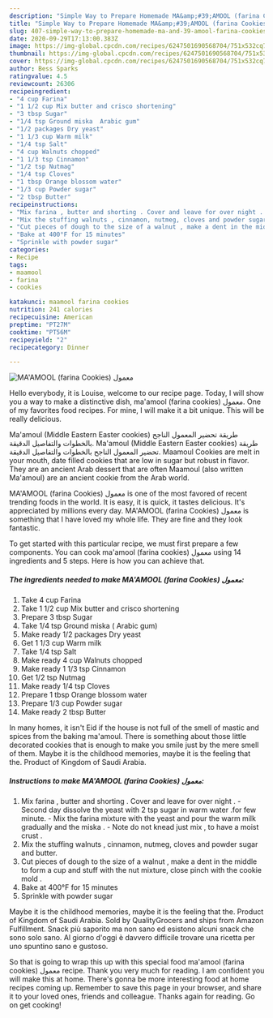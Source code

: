 ```yaml
---
description: "Simple Way to Prepare Homemade MA&amp;#39;AMOOL (farina Cookies) معمول"
title: "Simple Way to Prepare Homemade MA&amp;#39;AMOOL (farina Cookies) معمول"
slug: 407-simple-way-to-prepare-homemade-ma-and-39-amool-farina-cookies
date: 2020-09-29T17:13:00.383Z
image: https://img-global.cpcdn.com/recipes/6247501690568704/751x532cq70/maamool-farina-cookies-معمول-recipe-main-photo.jpg
thumbnail: https://img-global.cpcdn.com/recipes/6247501690568704/751x532cq70/maamool-farina-cookies-معمول-recipe-main-photo.jpg
cover: https://img-global.cpcdn.com/recipes/6247501690568704/751x532cq70/maamool-farina-cookies-معمول-recipe-main-photo.jpg
author: Bess Sparks
ratingvalue: 4.5
reviewcount: 26306
recipeingredient:
- "4 cup Farina"
- "1 1/2 cup Mix butter and crisco shortening"
- "3 tbsp Sugar"
- "1/4 tsp Ground miska  Arabic gum"
- "1/2 packages Dry yeast"
- "1 1/3 cup Warm milk"
- "1/4 tsp Salt"
- "4 cup Walnuts chopped"
- "1 1/3 tsp Cinnamon"
- "1/2 tsp Nutmag"
- "1/4 tsp Cloves"
- "1 tbsp Orange blossom water"
- "1/3 cup Powder sugar"
- "2 tbsp Butter"
recipeinstructions:
- "Mix farina , butter and shorting . Cover and leave for over night .  Second day dissolve the yeast with 2 tsp sugar in warm water  .for few minute. Mix the farina mixture with the yeast and pour the warm milk gradually and the miska .  Note do not knead just mix , to have a moist crust ."
- "Mix the stuffing walnuts , cinnamon, nutmeg, cloves and powder sugar and butter."
- "Cut pieces of dough to the size of a walnut , make a dent in the middle to form a cup and stuff with the nut mixture, close pinch with the cookie mold ."
- "Bake at 400°F for 15 minutes"
- "Sprinkle with powder sugar"
categories:
- Recipe
tags:
- maamool
- farina
- cookies

katakunci: maamool farina cookies 
nutrition: 241 calories
recipecuisine: American
preptime: "PT27M"
cooktime: "PT56M"
recipeyield: "2"
recipecategory: Dinner

---
```



![MA&#39;AMOOL (farina Cookies) معمول](https://img-global.cpcdn.com/recipes/6247501690568704/751x532cq70/maamool-farina-cookies-معمول-recipe-main-photo.jpg)

Hello everybody, it is Louise, welcome to our recipe page. Today, I will show you a way to make a distinctive dish, ma&#39;amool (farina cookies) معمول. One of my favorites food recipes. For mine, I will make it a bit unique. This will be really delicious.

Ma&#39;amoul (Middle Eastern Easter cookies) طريقة تحضير المعمول الناجح بالخطوات والتفاصيل الدقيقة. Ma&#39;amoul (Middle Eastern Easter cookies) طريقة تحضير المعمول الناجح بالخطوات والتفاصيل الدقيقة. Maamoul Cookies are melt in your mouth, date filled cookies that are low in sugar but robust in flavor. They are an ancient Arab dessert that are often Maamoul (also written Ma&#39;amoul) are an ancient cookie from the Arab world.

MA&#39;AMOOL (farina Cookies) معمول is one of the most favored of recent trending foods in the world. It is easy, it is quick, it tastes delicious. It's appreciated by millions every day. MA&#39;AMOOL (farina Cookies) معمول is something that I have loved my whole life. They are fine and they look fantastic.


To get started with this particular recipe, we must first prepare a few components. You can cook ma&#39;amool (farina cookies) معمول using 14 ingredients and 5 steps. Here is how you can achieve that.

<!--inarticleads1-->

##### The ingredients needed to make MA&#39;AMOOL (farina Cookies) معمول:

1. Take 4 cup Farina
1. Take 1 1/2 cup Mix butter and crisco shortening
1. Prepare 3 tbsp Sugar
1. Take 1/4 tsp Ground miska ( Arabic gum)
1. Make ready 1/2 packages Dry yeast
1. Get 1 1/3 cup Warm milk
1. Take 1/4 tsp Salt
1. Make ready 4 cup Walnuts chopped
1. Make ready 1 1/3 tsp Cinnamon
1. Get 1/2 tsp Nutmag
1. Make ready 1/4 tsp Cloves
1. Prepare 1 tbsp Orange blossom water
1. Prepare 1/3 cup Powder sugar
1. Make ready 2 tbsp Butter


In many homes, it isn&#39;t Eid if the house is not full of the smell of mastic and spices from the baking ma&#39;amoul. There is something about those little decorated cookies that is enough to make you smile just by the mere smell of them. Maybe it is the childhood memories, maybe it is the feeling that the. Product of Kingdom of Saudi Arabia. 

<!--inarticleads2-->

##### Instructions to make MA&#39;AMOOL (farina Cookies) معمول:

1. Mix farina , butter and shorting . Cover and leave for over night .  - Second day dissolve the yeast with 2 tsp sugar in warm water  .for few minute. - Mix the farina mixture with the yeast and pour the warm milk gradually and the miska .  - Note do not knead just mix , to have a moist crust .
1. Mix the stuffing walnuts , cinnamon, nutmeg, cloves and powder sugar and butter.
1. Cut pieces of dough to the size of a walnut , make a dent in the middle to form a cup and stuff with the nut mixture, close pinch with the cookie mold .
1. Bake at 400°F for 15 minutes
1. Sprinkle with powder sugar


Maybe it is the childhood memories, maybe it is the feeling that the. Product of Kingdom of Saudi Arabia. Sold by QualityGrocers and ships from Amazon Fulfillment. Snack più saporito ma non sano ed esistono alcuni snack che sono solo sano. Al giorno d&#39;oggi è davvero difficile trovare una ricetta per uno spuntino sano e gustoso. 

So that is going to wrap this up with this special food ma&#39;amool (farina cookies) معمول recipe. Thank you very much for reading. I am confident you will make this at home. There's gonna be more interesting food at home recipes coming up. Remember to save this page in your browser, and share it to your loved ones, friends and colleague. Thanks again for reading. Go on get cooking!
